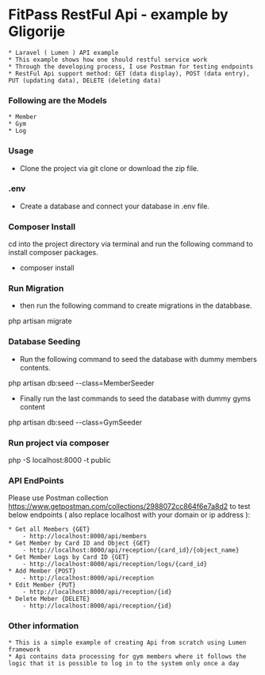 # FitPass RestFul Api - example by Gligorije
	* Laravel ( Lumen ) API example
	* This example shows how one should restful service work
	* Through the developing process, I use Postman for testing endpoints 
	* RestFul Api support method: GET (data display), POST (data entry), PUT (updating data), DELETE (deleting data)

### Following are the Models

    * Member
    * Gym 
    * Log

### Usage

* Clone the project via git clone or download the zip file.

### .env

* Create a database and connect your database in .env file.

### Composer Install

cd into the project directory via terminal and run the following command to install composer packages.
* composer install

### Run Migration

* then run the following command to create migrations in the databbase.

php artisan migrate

### Database Seeding

* Run the following command to seed the database with dummy members contents.

php artisan db:seed --class=MemberSeeder

* Finally run the last commands to seed the database with dummy gyms content

php artisan db:seed --class=GymSeeder

### Run project via composer

php -S localhost:8000 -t public

### API EndPoints
Please use Postman collection https://www.getpostman.com/collections/2988072cc864f6e7a8d2 to test below endpoints ( also replace localhost with your domain or ip address ): 

    * Get all Members {GET} 
    	- http://localhost:8000/api/members
    * Get Member by Card ID and Object {GET}
    	- http://localhost:8000/api/reception/{card_id}/{object_name}
    * Get Member Logs by Card ID {GET}
    	- http://localhost:8000/api/reception/logs/{card_id}
    * Add Member {POST}
    	- http://localhost:8000/api/reception
    * Edit Member {PUT}
    	- http://localhost:8000/api/reception/{id}
    * Delete Meber {DELETE}
      	- http://localhost:8000/api/reception/{id}

### Other information
	* This is a simple example of creating Api from scratch using Lumen framework
	* Api contains data processing for gym members where it follows the logic that it is possible to log in to the system only once a day
